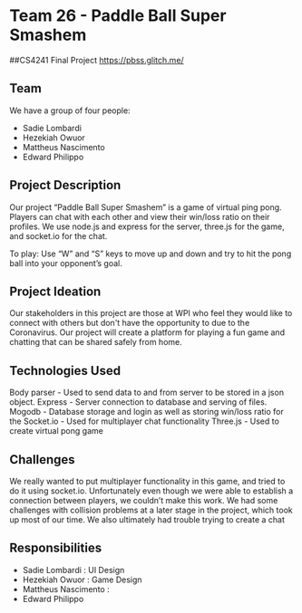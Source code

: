 # Team 26 - Paddle Ball Super Smashem
##CS4241 Final Project
https://pbss.glitch.me/

## Team
We have a group of four people: 

- Sadie Lombardi
- Hezekiah Owuor
- Mattheus Nascimento
- Edward Philippo

## Project Description
Our project “Paddle Ball Super Smashem” is a game of virtual ping pong. Players can chat with each other and view their win/loss ratio on their profiles. We use node.js and express for the server, three.js for the game, and socket.io for the chat.

To play: Use “W” and “S” keys to move up and down and try to hit the pong ball into your opponent’s goal.

## Project Ideation
Our stakeholders in this project are those at WPI who feel they would like to connect with others but don't have the opportunity to due to the Coronavirus.
Our project will create a platform for playing a fun game and chatting that can be shared safely from home. 

## Technologies Used
Body parser - Used to send data to and from server to be stored in a json object.
Express - Server connection to database and serving of files.
Mogodb - Database storage and login as well as storing win/loss ratio for the 
Socket.io - Used for multiplayer chat functionality
Three.js - Used to create virtual pong game

## Challenges
We really wanted to put multiplayer functionality in this game, and tried to do it using socket.io. Unfortunately even though we were able to establish a connection between players, we couldn’t make this work. We had some challenges with collision problems at a later stage in the project, which took up most of our time. We also ultimately had trouble trying to create a chat

## Responsibilities
- Sadie Lombardi : UI Design 
- Hezekiah Owuor : Game Design
- Mattheus Nascimento : 
- Edward Philippo
